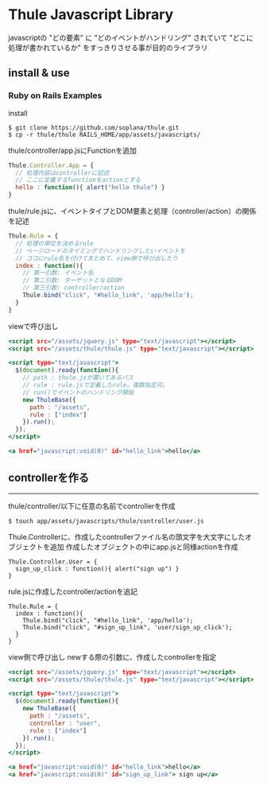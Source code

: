 # Thule Javascript Library

javascriptの "どの要素" に "どのイベントがハンドリング" されていて "どこに処理が書かれているか" をすっきりさせる事が目的のライブラリ


## install & use

### Ruby on Rails Examples

install

```
$ git clone https://github.com/soplana/thule.git
$ cp -r thule/thule RAILS_HOME/app/assets/javascripts/
```

thule/controller/app.jsにFunctionを追加

```javascript:controller/app.js
Thule.Controller.App = {
  // 処理内容はcontrollerに記述
  // ここに定義するfunctionをactionとする
  hello : function(){ alert("hello thule") }
}
```

thule/rule.jsに、イベントタイプとDOM要素と処理（controller/action）の関係を記述

```javasciript:rule.js
Thule.Rule = {
  // 処理の単位を決めるrule
  // ページロードのタイミングでハンドリングしたいイベントを
  // ココにrule名を付けてまとめて、view側で呼び出したり
  index : function(){
    // 第一引数: イベント名
    // 第二引数: ターゲットとなるDOM
    // 第三引数: controller/action
    Thule.bind("click", "#hello_link", 'app/hello');
  }
}
```

viewで呼び出し

```html:app/views/root/index.html
<script src="/assets/jquery.js" type="text/javascript"></script>
<script src="/assets/thule/thule.js" type="text/javascript"></script>

<script type="text/javascript">
  $(document).ready(function(){
    // path : thule.jsが置いてあるパス
    // rule : rule.jsで定義したrule。複数指定可。
    // run()でイベントのハンドリング開始
    new ThuleBase({
      path : "/assets",
      rule : ["index"]
    }).run();
  });
</script>

<a href="javascript:void(0)" id="hello_link">hello</a>
```

## controllerを作る
---
thule/controller/以下に任意の名前でcontrollerを作成

```
$ touch app/assets/javascripts/thule/controller/user.js
```

Thule.Controllerに、作成したcontrollerファイル名の頭文字を大文字にしたオブジェクトを追加
作成したオブジェクトの中にapp.jsと同様actionを作成

```javascript:
Thule.Controller.User = {
  sign_up_click : function(){ alert("sign up") }
}
```

rule.jsに作成したcontroller/actionを追記

```
Thule.Rule = {
  index : function(){
    Thule.bind("click", "#hello_link", 'app/hello');
    Thule.bind("click", "#sign_up_link", 'user/sign_up_click');
  }
}
```

view側で呼び出し
newする際の引数に、作成したcontrollerを指定

```html:app/views/root/index.html
<script src="/assets/jquery.js" type="text/javascript"></script>
<script src="/assets/thule/thule.js" type="text/javascript"></script>

<script type="text/javascript">
  $(document).ready(function(){
    new ThuleBase({
      path : "/assets",
      controller : "user",
      rule : ["index"]
    }).run();
  });
</script>

<a href="javascript:void(0)" id="hello_link">hello</a>
<a href="javascript:void(0)" id="sign_up_link"> sign up</a>
```
